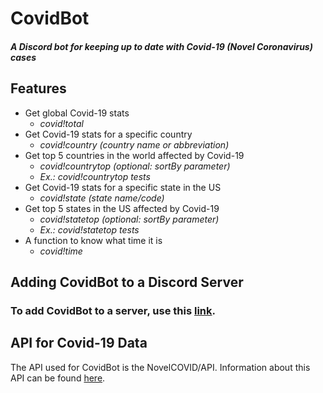 # CovidBot
##### A Discord bot for keeping up to date with Covid-19 (Novel Coronavirus) cases

## Features
 - Get global Covid-19 stats
   - *covid!total*
 - Get Covid-19 stats for a specific country
   - *covid!country (country name or abbreviation)*
 - Get top 5 countries in the world affected by Covid-19
   - *covid!countrytop (optional: sortBy parameter)*
   - *Ex.: covid!countrytop tests* 
 - Get Covid-19 stats for a specific state in the US
   - *covid!state (state name/code)*
 - Get top 5 states in the US affected by Covid-19
   - *covid!statetop (optional: sortBy parameter)*
   - *Ex.: covid!statetop tests* 
 - A function to know what time it is
   - *covid!time*

## Adding CovidBot to a Discord Server
### To add CovidBot to a server, use this [link](https://discordapp.com/api/oauth2/authorize?client_id=692169900625494067&permissions=3072&scope=bot).

## API for Covid-19 Data
The API used for CovidBot is the NovelCOVID/API. Information about this API can be found [here](https://corona.lmao.ninja/).
